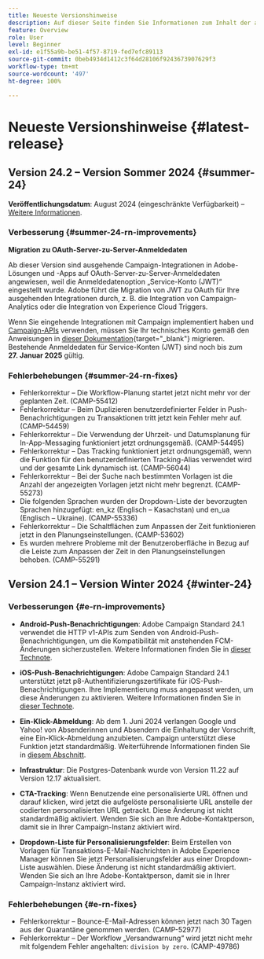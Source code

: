 ```yaml
---
title: Neueste Versionshinweise
description: Auf dieser Seite finden Sie Informationen zum Inhalt der aktuellen Version von Campaign Standard.
feature: Overview
role: User
level: Beginner
exl-id: e1f55a9b-be51-4f57-8719-fed7efc89113
source-git-commit: 0beb4934d1412c3f64d28106f9243673907629f3
workflow-type: tm+mt
source-wordcount: '497'
ht-degree: 100%

---
```



# Neueste Versionshinweise {#latest-release}

<!--
![Control Panel](assets/do-not-localize/cp-icon.png) **New Control Panel release**. [Learn more](https://experienceleague.adobe.com/docs/control-panel/using/release-notes.html){target="_blank"}.-->

<!--
## Early release notes {#e-new-release}

This section lists improvements and changes included in the next Campaign Standard release.

>[!CAUTION]
>
>This content is subject to changes without prior notice until the stage environments upgrade date. Learn more in the [Release planning page](../../rn/using/release-planning.md).
-->

## Version 24.2 – Version Sommer 2024 {#summer-24}

**Veröffentlichungsdatum**: August 2024 (eingeschränkte Verfügbarkeit) – [Weitere Informationen](../../rn/using/release-planning.md).

### Verbesserung {#summer-24-rn-improvements}

**Migration zu OAuth-Server-zu-Server-Anmeldedaten**

Ab dieser Version sind ausgehende Campaign-Integrationen in Adobe-Lösungen und -Apps auf OAuth-Server-zu-Server-Anmeldedaten angewiesen, weil die Anmeldedatenoption „Service-Konto (JWT)“ eingestellt wurde. Adobe führt die Migration von JWT zu OAuth für Ihre ausgehenden Integrationen durch, z. B. die Integration von Campaign-Analytics oder die Integration von Experience Cloud Triggers.

Wenn Sie eingehende Integrationen mit Campaign implementiert haben und [Campaign-APIs](../../api/using/get-started-apis.md) verwenden, müssen Sie Ihr technisches Konto gemäß den Anweisungen in [dieser Dokumentation](https://developer.adobe.com/developer-console/docs/guides/authentication/ServerToServerAuthentication/migration/){target="_blank"} migrieren. Bestehende Anmeldedaten für Service-Konten (JWT) sind noch bis zum **27. Januar 2025** gültig.

### Fehlerbehebungen {#summer-24-rn-fixes}

* Fehlerkorrektur – Die Workflow-Planung startet jetzt nicht mehr vor der geplanten Zeit. (CAMP-55412)
* Fehlerkorrektur – Beim Duplizieren benutzerdefinierter Felder in Push-Benachrichtigungen zu Transaktionen tritt jetzt kein Fehler mehr auf. (CAMP-54459)
* Fehlerkorrektur – Die Verwendung der Uhrzeit- und Datumsplanung für In-App-Messaging funktioniert jetzt ordnungsgemäß. (CAMP-54495)
* Fehlerkorrektur – Das Tracking funktioniert jetzt ordnungsgemäß, wenn die Funktion für den benutzerdefinierten Tracking-Alias verwendet wird und der gesamte Link dynamisch ist. (CAMP-56044)
* Fehlerkorrektur – Bei der Suche nach bestimmten Vorlagen ist die Anzahl der angezeigten Vorlagen jetzt nicht mehr begrenzt. (CAMP-55273)
* Die folgenden Sprachen wurden der Dropdown-Liste der bevorzugten Sprachen hinzugefügt: en_kz (Englisch – Kasachstan) und en_ua (Englisch – Ukraine). (CAMP-55336)
* Fehlerkorrektur – Die Schaltflächen zum Anpassen der Zeit funktionieren jetzt in den Planungseinstellungen. (CAMP-53602)
* Es wurden mehrere Probleme mit der Benutzeroberfläche in Bezug auf die Leiste zum Anpassen der Zeit in den Planungseinstellungen behoben. (CAMP-55291)

## Version 24.1 – Version Winter 2024 {#winter-24}

### Verbesserungen {#e-rn-improvements}

* **Android-Push-Benachrichtigungen**: Adobe Campaign Standard 24.1 verwendet die HTTP v1-APIs zum Senden von Android-Push-Benachrichtigungen, um die Kompatibilität mit anstehenden FCM-Änderungen sicherzustellen. Weitere Informationen finden Sie in [dieser Technote](../../administration/using/push-technote.md).

* **iOS-Push-Benachrichtigungen**: Adobe Campaign Standard 24.1 unterstützt jetzt p8-Authentifizierungszertifikate für iOS-Push-Benachrichtigungen. Ihre Implementierung muss angepasst werden, um diese Änderungen zu aktivieren. Weitere Informationen finden Sie in [dieser Technote](../../administration/using/push-technote.md).

* **Ein-Klick-Abmeldung**: Ab dem 1. Juni 2024 verlangen Google und Yahoo! von Absenderinnen und Absendern die Einhaltung der Vorschrift, eine Ein-Klick-Abmeldung anzubieten. Campaign unterstützt diese Funktion jetzt standardmäßig. Weiterführende Informationen finden Sie in [diesem Abschnitt](../../administration/using/configuring-email-channel.md#list-of-email-smtp-parameters).

* **Infrastruktur**: Die Postgres-Datenbank wurde von Version 11.22 auf Version 12.17 aktualisiert.

* **CTA-Tracking**: Wenn Benutzende eine personalisierte URL öffnen und darauf klicken, wird jetzt die aufgelöste personalisierte URL anstelle der codierten personalisierten URL getrackt. Diese Änderung ist nicht standardmäßig aktiviert. Wenden Sie sich an Ihre Adobe-Kontaktperson, damit sie in Ihrer Campaign-Instanz aktiviert wird.

* **Dropdown-Liste für Personalisierungsfelder**: Beim Erstellen von Vorlagen für Transaktions-E-Mail-Nachrichten in Adobe Experience Manager können Sie jetzt Personalisierungsfelder aus einer Dropdown-Liste auswählen. Diese Änderung ist nicht standardmäßig aktiviert. Wenden Sie sich an Ihre Adobe-Kontaktperson, damit sie in Ihrer Campaign-Instanz aktiviert wird.

### Fehlerbehebungen {#e-rn-fixes}

* Fehlerkorrektur – Bounce-E-Mail-Adressen können jetzt nach 30 Tagen aus der Quarantäne genommen werden. (CAMP-52977)
* Fehlerkorrektur – Der Workflow „Versandwarnung“ wird jetzt nicht mehr mit folgendem Fehler angehalten: `division by zero`. (CAMP-49786)

